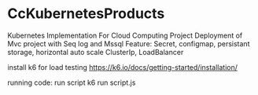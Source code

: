 # CcKubernetesProducts

Kubernetes Implementation For Cloud Computing Project
Deployment of Mvc project with Seq log and Mssql 
Feature: Secret, configmap, persistant storage, horizontal auto scale
ClusterIp, LoadBalancer 


install k6 for load testing 
https://k6.io/docs/getting-started/installation/

running code:
run script k6 run script.js
